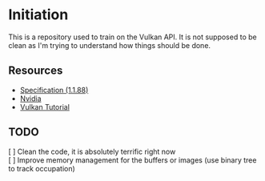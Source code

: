 # Initiation

This is a repository used to train on the Vulkan API. It is not supposed to be clean as I'm trying to understand how things should be done.

## Resources
* [Specification (1.1.88)](https://www.khronos.org/registry/vulkan/specs/1.1/html/vkspec.html)
* [Nvidia](https://developer.nvidia.com/vulkan-memory-management)
* [Vulkan Tutorial](https://vulkan-tutorial.com/)

## TODO
[ ] Clean the code, it is absolutely terrific right now  
[ ] Improve memory management for the buffers or images (use binary tree to track occupation)